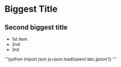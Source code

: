 # Biggest Title
## Second biggest title

- 1st item
- 2nd
- 3rd

'''python
  import json
  js=json.load(open('abc.jpson'))
'''
